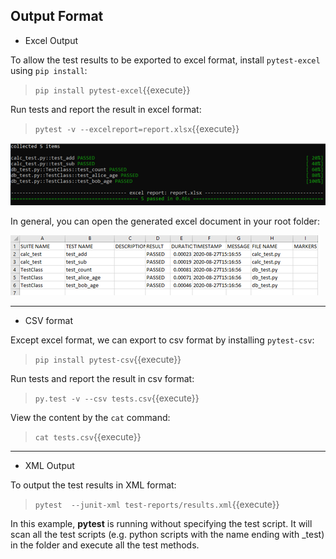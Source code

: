 ## Output Format

- Excel Output

To allow the test results to be exported to excel format, install `pytest-excel` using `pip install`:
> `pip install pytest-excel`{{execute}}

Run tests and report the result in excel format:
> `pytest -v --excelreport=report.xlsx`{{execute}}

![Picture 5](./assets/pic5.png)

In general, you can open the generated excel document in your root folder:

![Picture 6](./assets/pic6.png)

------------------------------------------

- CSV format

Except excel format, we can export to csv format by installing `pytest-csv`:
> `pip install pytest-csv`{{execute}}

Run tests and report the result in csv format:
> `py.test -v --csv tests.csv`{{execute}}

View the content by the `cat` command:
> `cat tests.csv`{{execute}}

------------------------------------------

- XML Output

To output the test results in XML format:
> `pytest  --junit-xml test-reports/results.xml`{{execute}}

In this example, **pytest** is running without specifying the test script. It will scan all the test scripts (e.g. python scripts with the name ending with \_test)  in the folder and execute all the test methods.

<br/>
